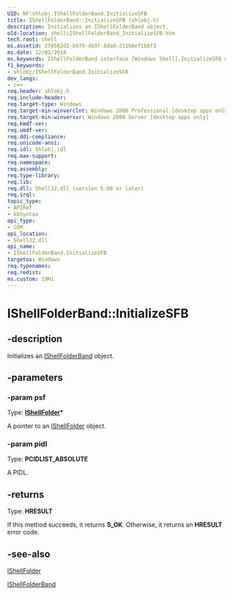 ```yaml
---
UID: NF:shlobj.IShellFolderBand.InitializeSFB
title: IShellFolderBand::InitializeSFB (shlobj.h)
description: Initializes an IShellFolderBand object.
old-location: shell\IShellFolderBand_InitializeSFB.htm
tech.root: shell
ms.assetid: 2f0582d2-b079-4b97-8da0-211b6ef1b8f3
ms.date: 12/05/2018
ms.keywords: IShellFolderBand interface [Windows Shell],InitializeSFB method, IShellFolderBand.InitializeSFB, IShellFolderBand::InitializeSFB, InitializeSFB, InitializeSFB method [Windows Shell], InitializeSFB method [Windows Shell],IShellFolderBand interface, _win32_IShellFolderBand_InitializeSFB, shell.IShellFolderBand_InitializeSFB, shlobj/IShellFolderBand::InitializeSFB
f1_keywords:
- shlobj/IShellFolderBand.InitializeSFB
dev_langs:
- c++
req.header: shlobj.h
req.include-header: 
req.target-type: Windows
req.target-min-winverclnt: Windows 2000 Professional [desktop apps only]
req.target-min-winversvr: Windows 2000 Server [desktop apps only]
req.kmdf-ver: 
req.umdf-ver: 
req.ddi-compliance: 
req.unicode-ansi: 
req.idl: Shlobj.idl
req.max-support: 
req.namespace: 
req.assembly: 
req.type-library: 
req.lib: 
req.dll: Shell32.dll (version 5.00 or later)
req.irql: 
topic_type:
- APIRef
- kbSyntax
api_type:
- COM
api_location:
- Shell32.dll
api_name:
- IShellFolderBand.InitializeSFB
targetos: Windows
req.typenames: 
req.redist: 
ms.custom: 19H1
---
```


# IShellFolderBand::InitializeSFB


## -description


Initializes an <a href="https://docs.microsoft.com/windows/desktop/api/shlobj/nn-shlobj-ishellfolderband">IShellFolderBand</a> object.


## -parameters




### -param psf

Type: <b><a href="https://docs.microsoft.com/windows/desktop/api/shobjidl_core/nn-shobjidl_core-ishellfolder">IShellFolder</a>*</b>

A pointer to an <a href="https://docs.microsoft.com/windows/desktop/api/shobjidl_core/nn-shobjidl_core-ishellfolder">IShellFolder</a> object.


### -param pidl

Type: <b>PCIDLIST_ABSOLUTE</b>

A PIDL.


## -returns



Type: <b>HRESULT</b>

If this method succeeds, it returns <b xmlns:loc="http://microsoft.com/wdcml/l10n">S_OK</b>. Otherwise, it returns an <b xmlns:loc="http://microsoft.com/wdcml/l10n">HRESULT</b> error code.




## -see-also




<a href="https://docs.microsoft.com/windows/desktop/api/shobjidl_core/nn-shobjidl_core-ishellfolder">IShellFolder</a>



<a href="https://docs.microsoft.com/windows/desktop/api/shlobj/nn-shlobj-ishellfolderband">IShellFolderBand</a>
 

 

